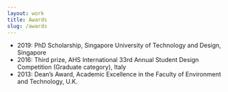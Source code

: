 ```yaml
---
layout: work
title: Awards
slug: /awards
---
```


<!-- ### Awards -->
- 2019: PhD Scholarship, Singapore University of Technology and Design, Singapore
- 2016: Third prize, AHS International 33rd Annual Student Design Competition (Graduate category), Italy
- 2013: Dean’s Award, Academic Excellence in the Faculty of Environment and Technology, U.K.
